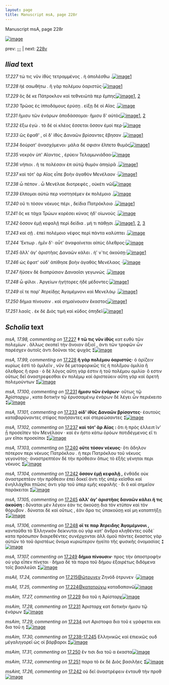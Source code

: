 ```yaml
---
layout: page
title: Manuscript msA, page 228r
---
```


Manuscript msA, page 228r

[![image](http://www.homermultitext.org/iipsrv?OBJ=IIP,1.0&FIF=/project/homer/pyramidal/deepzoom/hmt/vaimg/2017a/VA228RN_0399.tif&WID=100&CVT=JPEG)](http://www.homermultitext.org/ict2/?urn=urn:cite2:hmt:vaimg.2017a:VA228RN_0399)

prev:  [--](../--) | next:  [228v](../228v)

## *Iliad* text

*17.227* <a id="17.227"/> τώ τις νῦν ἰ̈θὺς τετραμμένος . ἠ ἀπολέσθω .[![image](http://www.homermultitext.org/iipsrv?OBJ=IIP,1.0&FIF=/project/homer/pyramidal/deepzoom/hmt/vaimg/2017a/VA228RN_0399.tif&RGN=0.174,0.2149,0.395,0.0255&WID=1000&CVT=JPEG)](http://www.homermultitext.org/ict2/?urn=urn:cite2:hmt:vaimg.2017a:VA228RN_0399@0.174,0.2149,0.395,0.0255)[1](#msA_17.98)

*17.228* <a id="17.228"/> ἠὲ σαωθήτω . ἣ γὰρ πολέμου ὀαριστύς·[![image](http://www.homermultitext.org/iipsrv?OBJ=IIP,1.0&FIF=/project/homer/pyramidal/deepzoom/hmt/vaimg/2017a/VA228RN_0399.tif&RGN=0.185,0.2374,0.349,0.0248&WID=1000&CVT=JPEG)](http://www.homermultitext.org/ict2/?urn=urn:cite2:hmt:vaimg.2017a:VA228RN_0399@0.185,0.2374,0.349,0.0248)[1](#msA_17.99)

*17.229* <a id="17.229"/> ὃς δέ κε Πάτροκλον καὶ τεθνειῶτά περ ἔμπης[![image](http://www.homermultitext.org/iipsrv?OBJ=IIP,1.0&FIF=/project/homer/pyramidal/deepzoom/hmt/vaimg/2017a/VA228RN_0399.tif&RGN=0.184,0.2554,0.397,0.0248&WID=1000&CVT=JPEG)](http://www.homermultitext.org/ict2/?urn=urn:cite2:hmt:vaimg.2017a:VA228RN_0399@0.184,0.2554,0.397,0.0248)[1](#msAim_17.27), [2](#msAil_17.26)

*17.230* <a id="17.230"/> Τρῶας ἐς ἱπποδάμους ἐρύσῃ . είξῃ δέ οἱ Αἴας .[![image](http://www.homermultitext.org/iipsrv?OBJ=IIP,1.0&FIF=/project/homer/pyramidal/deepzoom/hmt/vaimg/2017a/VA228RN_0399.tif&RGN=0.183,0.2765,0.404,0.0248&WID=1000&CVT=JPEG)](http://www.homermultitext.org/ict2/?urn=urn:cite2:hmt:vaimg.2017a:VA228RN_0399@0.183,0.2765,0.404,0.0248)

*17.231* <a id="17.231"/> ἥμισυ τῶν ἐνάρων ἀποδάσσομαι· ἥμισυ δ' αὐτὸς[![image](http://www.homermultitext.org/iipsrv?OBJ=IIP,1.0&FIF=/project/homer/pyramidal/deepzoom/hmt/vaimg/2017a/VA228RN_0399.tif&RGN=0.18,0.2945,0.407,0.0218&WID=1000&CVT=JPEG)](http://www.homermultitext.org/ict2/?urn=urn:cite2:hmt:vaimg.2017a:VA228RN_0399@0.18,0.2945,0.407,0.0218)[1](#msAim_17.28), [2](#msA_17.100)

*17.232* <a id="17.232"/> ἕξω ἐγὼ . τὸ δέ οἱ κλέος ἔσσεται ὅσσον ἐμοί περ·[![image](http://www.homermultitext.org/iipsrv?OBJ=IIP,1.0&FIF=/project/homer/pyramidal/deepzoom/hmt/vaimg/2017a/VA228RN_0399.tif&RGN=0.172,0.3133,0.393,0.0278&WID=1000&CVT=JPEG)](http://www.homermultitext.org/ict2/?urn=urn:cite2:hmt:vaimg.2017a:VA228RN_0399@0.172,0.3133,0.393,0.0278)

*17.233* <a id="17.233"/> ὣς ἔφαθ' , οἳ δ' ἰ̈θὺς Δαναῶν βρίσαντες ἔβησαν .[![image](http://www.homermultitext.org/iipsrv?OBJ=IIP,1.0&FIF=/project/homer/pyramidal/deepzoom/hmt/vaimg/2017a/VA228RN_0399.tif&RGN=0.176,0.3313,0.43,0.0263&WID=1000&CVT=JPEG)](http://www.homermultitext.org/ict2/?urn=urn:cite2:hmt:vaimg.2017a:VA228RN_0399@0.176,0.3313,0.43,0.0263)[1](#msA_17.101)

*17.234* <a id="17.234"/> δούρατ' ἀνασχόμενοι· μάλα δέ σφισιν ἔλπετο θυμὸς[![image](http://www.homermultitext.org/iipsrv?OBJ=IIP,1.0&FIF=/project/homer/pyramidal/deepzoom/hmt/vaimg/2017a/VA228RN_0399.tif&RGN=0.177,0.3494,0.43,0.0263&WID=1000&CVT=JPEG)](http://www.homermultitext.org/ict2/?urn=urn:cite2:hmt:vaimg.2017a:VA228RN_0399@0.177,0.3494,0.43,0.0263)[1](#msAim_17.29)

*17.235* <a id="17.235"/> νεκρὸν ὑπ' Αἴαντος , ἐρύειν Τελαμωνιάδαο·[![image](http://www.homermultitext.org/iipsrv?OBJ=IIP,1.0&FIF=/project/homer/pyramidal/deepzoom/hmt/vaimg/2017a/VA228RN_0399.tif&RGN=0.178,0.3711,0.391,0.0263&WID=1000&CVT=JPEG)](http://www.homermultitext.org/ict2/?urn=urn:cite2:hmt:vaimg.2017a:VA228RN_0399@0.178,0.3711,0.391,0.0263)

*17.236* <a id="17.236"/> νήπιοι . ῆ τε πολέσσιν ἐπ αὐτῷ θυμὸν ἀπηύρᾱ .[![image](http://www.homermultitext.org/iipsrv?OBJ=IIP,1.0&FIF=/project/homer/pyramidal/deepzoom/hmt/vaimg/2017a/VA228RN_0399.tif&RGN=0.177,0.3899,0.411,0.0263&WID=1000&CVT=JPEG)](http://www.homermultitext.org/ict2/?urn=urn:cite2:hmt:vaimg.2017a:VA228RN_0399@0.177,0.3899,0.411,0.0263)[1](#msAil_17.27)

*17.237* <a id="17.237"/> καὶ τότ' ὰρ Αἴας εἶπε βοὴν ἀγαθὸν Μενέλαον ·[![image](http://www.homermultitext.org/iipsrv?OBJ=IIP,1.0&FIF=/project/homer/pyramidal/deepzoom/hmt/vaimg/2017a/VA228RN_0399.tif&RGN=0.177,0.408,0.411,0.0263&WID=1000&CVT=JPEG)](http://www.homermultitext.org/ict2/?urn=urn:cite2:hmt:vaimg.2017a:VA228RN_0399@0.177,0.408,0.411,0.0263)[1](#msA_17.102)

*17.238* <a id="17.238"/> ὦ πέπον . ὦ Μενέλαε διοτρεφὲς , οὐκέτι νῶϊ[![image](http://www.homermultitext.org/iipsrv?OBJ=IIP,1.0&FIF=/project/homer/pyramidal/deepzoom/hmt/vaimg/2017a/VA228RN_0399.tif&RGN=0.171,0.4275,0.397,0.0263&WID=1000&CVT=JPEG)](http://www.homermultitext.org/ict2/?urn=urn:cite2:hmt:vaimg.2017a:VA228RN_0399@0.171,0.4275,0.397,0.0263)

*17.239* <a id="17.239"/> ἔλπομαι αὐτώ περ νοστησέμεν ἐκ πολέμοιο .[![image](http://www.homermultitext.org/iipsrv?OBJ=IIP,1.0&FIF=/project/homer/pyramidal/deepzoom/hmt/vaimg/2017a/VA228RN_0399.tif&RGN=0.174,0.447,0.4,0.0263&WID=1000&CVT=JPEG)](http://www.homermultitext.org/ict2/?urn=urn:cite2:hmt:vaimg.2017a:VA228RN_0399@0.174,0.447,0.4,0.0263)

*17.240* <a id="17.240"/> οὔ τι τόσον νέκυος πέρι , δείδια Πατρόκλοιο .[![image](http://www.homermultitext.org/iipsrv?OBJ=IIP,1.0&FIF=/project/homer/pyramidal/deepzoom/hmt/vaimg/2017a/VA228RN_0399.tif&RGN=0.173,0.4636,0.383,0.0263&WID=1000&CVT=JPEG)](http://www.homermultitext.org/ict2/?urn=urn:cite2:hmt:vaimg.2017a:VA228RN_0399@0.173,0.4636,0.383,0.0263)[1](#msA_17.103)

*17.241* <a id="17.241"/> ὅς κε τάχα Τρώων κορέσει κύνας ἠδ' οἰωνοὺς .[![image](http://www.homermultitext.org/iipsrv?OBJ=IIP,1.0&FIF=/project/homer/pyramidal/deepzoom/hmt/vaimg/2017a/VA228RN_0399.tif&RGN=0.176,0.4838,0.411,0.0263&WID=1000&CVT=JPEG)](http://www.homermultitext.org/ict2/?urn=urn:cite2:hmt:vaimg.2017a:VA228RN_0399@0.176,0.4838,0.411,0.0263)

*17.242* <a id="17.242"/> ὅσσον ἐμῇ κεφαλῇ περὶ δείδια . μή τι πάθῃσι .[![image](http://www.homermultitext.org/iipsrv?OBJ=IIP,1.0&FIF=/project/homer/pyramidal/deepzoom/hmt/vaimg/2017a/VA228RN_0399.tif&RGN=0.175,0.5011,0.423,0.0263&WID=1000&CVT=JPEG)](http://www.homermultitext.org/ict2/?urn=urn:cite2:hmt:vaimg.2017a:VA228RN_0399@0.175,0.5011,0.423,0.0263)[1](#msAil_17.28), [2](#msAint_17.26), [3](#msA_17.104)

*17.243* <a id="17.243"/> καὶ σῇ . ἐπεὶ πολέμοιο νέφος περὶ πάντα καλύπτει .[![image](http://www.homermultitext.org/iipsrv?OBJ=IIP,1.0&FIF=/project/homer/pyramidal/deepzoom/hmt/vaimg/2017a/VA228RN_0399.tif&RGN=0.178,0.5192,0.428,0.0293&WID=1000&CVT=JPEG)](http://www.homermultitext.org/ict2/?urn=urn:cite2:hmt:vaimg.2017a:VA228RN_0399@0.178,0.5192,0.428,0.0293)

*17.244* <a id="17.244"/> Ἕκτωρ . ἡμῖν δ'· αὖτ' ἀναφαίνεται αἰπὺς ὄλεθρος·[![image](http://www.homermultitext.org/iipsrv?OBJ=IIP,1.0&FIF=/project/homer/pyramidal/deepzoom/hmt/vaimg/2017a/VA228RN_0399.tif&RGN=0.177,0.5379,0.431,0.0293&WID=1000&CVT=JPEG)](http://www.homermultitext.org/ict2/?urn=urn:cite2:hmt:vaimg.2017a:VA228RN_0399@0.177,0.5379,0.431,0.0293)

*17.245* <a id="17.245"/> ἂλλ' άγ' ἀριστῆας Δαναῶν κάλει . ἠ' ν́ τις ἀκούσῃ·[![image](http://www.homermultitext.org/iipsrv?OBJ=IIP,1.0&FIF=/project/homer/pyramidal/deepzoom/hmt/vaimg/2017a/VA228RN_0399.tif&RGN=0.176,0.5575,0.431,0.0293&WID=1000&CVT=JPEG)](http://www.homermultitext.org/ict2/?urn=urn:cite2:hmt:vaimg.2017a:VA228RN_0399@0.176,0.5575,0.431,0.0293)[1](#msA_17.105)

*17.246* <a id="17.246"/> ὡς ἔφατ' οὐδ' ἀπίθησε βοὴν ἀγαθὸς Μενέλαος ·[![image](http://www.homermultitext.org/iipsrv?OBJ=IIP,1.0&FIF=/project/homer/pyramidal/deepzoom/hmt/vaimg/2017a/VA228RN_0399.tif&RGN=0.173,0.5785,0.445,0.0285&WID=1000&CVT=JPEG)](http://www.homermultitext.org/ict2/?urn=urn:cite2:hmt:vaimg.2017a:VA228RN_0399@0.173,0.5785,0.445,0.0285)

*17.247* <a id="17.247"/> ἤϋσεν δὲ διαπρύσιον Δαναοῖσι γεγωνώς .[![image](http://www.homermultitext.org/iipsrv?OBJ=IIP,1.0&FIF=/project/homer/pyramidal/deepzoom/hmt/vaimg/2017a/VA228RN_0399.tif&RGN=0.171,0.5965,0.385,0.0285&WID=1000&CVT=JPEG)](http://www.homermultitext.org/ict2/?urn=urn:cite2:hmt:vaimg.2017a:VA228RN_0399@0.171,0.5965,0.385,0.0285)

*17.248* <a id="17.248"/> ὦ φίλοι . Ἀργείων ἡγήτορες ἠδὲ μέδοντες·[![image](http://www.homermultitext.org/iipsrv?OBJ=IIP,1.0&FIF=/project/homer/pyramidal/deepzoom/hmt/vaimg/2017a/VA228RN_0399.tif&RGN=0.17,0.6153,0.385,0.0285&WID=1000&CVT=JPEG)](http://www.homermultitext.org/ict2/?urn=urn:cite2:hmt:vaimg.2017a:VA228RN_0399@0.17,0.6153,0.385,0.0285)[1](#msA_17.106)

*17.249* <a id="17.249"/> οἵ τε παρ' Ἀτρείδῃς Ἀγαμέμνονι καὶ Μενελάῳ .[![image](http://www.homermultitext.org/iipsrv?OBJ=IIP,1.0&FIF=/project/homer/pyramidal/deepzoom/hmt/vaimg/2017a/VA228RN_0399.tif&RGN=0.169,0.6334,0.437,0.0308&WID=1000&CVT=JPEG)](http://www.homermultitext.org/ict2/?urn=urn:cite2:hmt:vaimg.2017a:VA228RN_0399@0.169,0.6334,0.437,0.0308)[1](#msA_17.107)

*17.250* <a id="17.250"/> δήμια πίνουσιν . καὶ σημαίνουσιν ἕκαστος[![image](http://www.homermultitext.org/iipsrv?OBJ=IIP,1.0&FIF=/project/homer/pyramidal/deepzoom/hmt/vaimg/2017a/VA228RN_0399.tif&RGN=0.165,0.6551,0.4,0.0233&WID=1000&CVT=JPEG)](http://www.homermultitext.org/ict2/?urn=urn:cite2:hmt:vaimg.2017a:VA228RN_0399@0.165,0.6551,0.4,0.0233)[1](#msAim_17.31)

*17.251* <a id="17.251"/> λαοῖς . ἐκ δὲ Διὸς τιμὴ καὶ κῦδος ὀπηδεῖ·[![image](http://www.homermultitext.org/iipsrv?OBJ=IIP,1.0&FIF=/project/homer/pyramidal/deepzoom/hmt/vaimg/2017a/VA228RN_0399.tif&RGN=0.157,0.6777,0.391,0.024&WID=1000&CVT=JPEG)](http://www.homermultitext.org/ict2/?urn=urn:cite2:hmt:vaimg.2017a:VA228RN_0399@0.157,0.6777,0.391,0.024)[1](#msAim_17.32)

## *Scholia* text

*msA, 17.98, commenting on* [17.227](#17.227)  <a id="msA_17.98"/> **‡ τῶ τις νῦν ἰθὺς** κατ ευθὺ τῶν πολεμίων . ἄλλως σκοπεῖ τὴν ἄνοιαν ἀξιοῖ , ἀντι τῶν τροφῶν ὧν παρέσχεν ἀυτοῖς ἀντι δοῦναι τὰς ψυχάς ⁑[![image](http://www.homermultitext.org/iipsrv?OBJ=IIP,1.0&FIF=/project/homer/pyramidal/deepzoom/hmt/vaimg/2017a/VA228RN_0399.tif&RGN=0.175,0.0992,0.619,0.0331&WID=1000&CVT=JPEG)](http://www.homermultitext.org/ict2/?urn=urn:cite2:hmt:vaimg.2017a:VA228RN_0399@0.175,0.0992,0.619,0.0331)

*msA, 17.99, commenting on* [17.228](#17.228)  <a id="msA_17.99"/> **ἣ γὰρ πολέμου ὁαριστύς·** ὁ ἀρίζειν κυρίως ἐστὶ τὸ ὁμιλεῖν , νῦν δὲ μεταφορικῶς τίς ἡ πολε̋μου ὁμιλία ἢ όλεθρος ἢ σρια · ὁ δὲ λόγος αὕτη γὰρ ἐστιν ἡ τοῦ πολέμου ομιλία· ὅ εστιν οὕτως δεῖ ἀναστρεφεσθαι ἐν πολέμῳ καὶ ἀριστεύειν αὕτη γὰρ καὶ ἀρετῆ πολεμούντων ⁑[![image](http://www.homermultitext.org/iipsrv?OBJ=IIP,1.0&FIF=/project/homer/pyramidal/deepzoom/hmt/vaimg/2017a/VA228RN_0399.tif&RGN=0.185,0.1157,0.614,0.0413&WID=1000&CVT=JPEG)](http://www.homermultitext.org/ict2/?urn=urn:cite2:hmt:vaimg.2017a:VA228RN_0399@0.185,0.1157,0.614,0.0413)

*msA, 17.100, commenting on* [17.231](#17.231)  <a id="msA_17.100"/> **ἥμισυ τῶν ἐνάρων·** οὕτως τῷ Ἀρίσταρχω , κατα δοτικὴν τῷ ἐρυσσαμένῳ ἐνάρων δὲ λέγει ὦν περιέκειτο ⁑[![image](http://www.homermultitext.org/iipsrv?OBJ=IIP,1.0&FIF=/project/homer/pyramidal/deepzoom/hmt/vaimg/2017a/VA228RN_0399.tif&RGN=0.189,0.1443,0.627,0.0293&WID=1000&CVT=JPEG)](http://www.homermultitext.org/ict2/?urn=urn:cite2:hmt:vaimg.2017a:VA228RN_0399@0.189,0.1443,0.627,0.0293)

*msA, 17.101, commenting on* [17.233](#17.233)  <a id="msA_17.101"/> **οἱδ' ἰθὺς Δαναῶν βρίσαντες·** ἑαυτοὺς καταβαρύναντες στίφος ποιήσαντες καὶ στερεώσαντες ⁑[![image](http://www.homermultitext.org/iipsrv?OBJ=IIP,1.0&FIF=/project/homer/pyramidal/deepzoom/hmt/vaimg/2017a/VA228RN_0399.tif&RGN=0.647,0.3336,0.159,0.0556&WID=1000&CVT=JPEG)](http://www.homermultitext.org/ict2/?urn=urn:cite2:hmt:vaimg.2017a:VA228RN_0399@0.647,0.3336,0.159,0.0556)

*msA, 17.102, commenting on* [17.237](#17.237)  <a id="msA_17.102"/> **καὶ τότ' ἂρ Αἴας :** ὅτι ἡ πρός ἐλλειπ ἵν' ᾖ προσεῖπεν τὸν Μενέλαον · καὶ ἐν ῆστο κάτω ὁρόων ποτιδέγμενος εἴ τι μιν εἴποι προσείποι ⁑[![image](http://www.homermultitext.org/iipsrv?OBJ=IIP,1.0&FIF=/project/homer/pyramidal/deepzoom/hmt/vaimg/2017a/VA228RN_0399.tif&RGN=0.611,0.3809,0.211,0.0646&WID=1000&CVT=JPEG)](http://www.homermultitext.org/ict2/?urn=urn:cite2:hmt:vaimg.2017a:VA228RN_0399@0.611,0.3809,0.211,0.0646)

*msA, 17.103, commenting on* [17.240](#17.240)  <a id="msA_17.103"/> **οὔτε τόσον νέκυος·** ὅτι ἄδηλον πότερον περι νέκυος Πατρόκλου . ἠ περι Πατρόκλου τοῦ νέκυος γεγονότος· ἀναστρεπτέον δὲ τὴν πρόθεσιν ὅπως τὸ ἑξῆς γένηται περι νέκυος ⁑[![image](http://www.homermultitext.org/iipsrv?OBJ=IIP,1.0&FIF=/project/homer/pyramidal/deepzoom/hmt/vaimg/2017a/VA228RN_0399.tif&RGN=0.607,0.435,0.2,0.0699&WID=1000&CVT=JPEG)](http://www.homermultitext.org/ict2/?urn=urn:cite2:hmt:vaimg.2017a:VA228RN_0399@0.607,0.435,0.2,0.0699)

*msA, 17.104, commenting on* [17.242](#17.242)  <a id="msA_17.104"/> **ὅσσον ἐμῇ κεφαλῇ ,** ἐνθάδε οὐκ ἀναστρεπτέον τὴν πρόθεσιν ἐπεὶ δοκεῖ ἀντι τῆς ὑπέρ κεῖσθαι καὶ ἐνηλλάχθαι πτῶσις ἀντι γὰρ τοῦ ὑπερ εμῆς κεφαλῆς · δι ὃ καὶ σημεῖον παράκειται ⁑[![image](http://www.homermultitext.org/iipsrv?OBJ=IIP,1.0&FIF=/project/homer/pyramidal/deepzoom/hmt/vaimg/2017a/VA228RN_0399.tif&RGN=0.612,0.5049,0.195,0.0849&WID=1000&CVT=JPEG)](http://www.homermultitext.org/ict2/?urn=urn:cite2:hmt:vaimg.2017a:VA228RN_0399@0.612,0.5049,0.195,0.0849)

*msA, 17.105, commenting on* [17.245](#17.245)  <a id="msA_17.105"/> **ἀλλ’ άγ' ἀριστῆας δαναῶν κάλει ἥ τις ἀκούση :** δύναται μὲν λέγειν ἐάν τις ἀκούσῃ δια τὸν κτύπον καὶ τὸν θόρυβον . δύναται δὲ καὶ οὕτως , ἐὰν ἄρα τις ὑπακούσῃ καὶ μη καταπτήξῃ ⁑[![image](http://www.homermultitext.org/iipsrv?OBJ=IIP,1.0&FIF=/project/homer/pyramidal/deepzoom/hmt/vaimg/2017a/VA228RN_0399.tif&RGN=0.609,0.5845,0.202,0.0864&WID=1000&CVT=JPEG)](http://www.homermultitext.org/ict2/?urn=urn:cite2:hmt:vaimg.2017a:VA228RN_0399@0.609,0.5845,0.202,0.0864)

*msA, 17.106, commenting on* [17.248](#17.248)  <a id="msA_17.106"/> **οἵ τε παρ Ἀτρειδης Ἀγαμέμνονι ,** κανταῦθα τὸ Ἑλληνικὸν δείκνυται οὐ γὰρ κατ' ἄνδρα κληθέντες οὐδὲ̀ κατα πρόσωπον διαιρεθέντες συνέρχονται ἀλλ ὁμοῦ πάντες ἕκαστος γὰρ αὐτῶν τὸ τοῦ ἀριστέως ὄνομα κυριώτερον ἡγεὶτο τῆς φυσικῆς ὀνομασίας ⁑[![image](http://www.homermultitext.org/iipsrv?OBJ=IIP,1.0&FIF=/project/homer/pyramidal/deepzoom/hmt/vaimg/2017a/VA228RN_0399.tif&RGN=0.167,0.722,0.675,0.0473&WID=1000&CVT=JPEG)](http://www.homermultitext.org/ict2/?urn=urn:cite2:hmt:vaimg.2017a:VA228RN_0399@0.167,0.722,0.675,0.0473)

*msA, 17.107, commenting on* [17.249](#17.249)  <a id="msA_17.107"/> **δήμια πίνουσιν·** προς τὴν ἀποστροφὴν οὐ γὰρ εἶπεν πίνεται · δήμια δὲ τὰ παρα τοῦ δήμου ἐξαιρέτως διδόμενα τοῖς βασιλεῦσι ⁑[![image](http://www.homermultitext.org/iipsrv?OBJ=IIP,1.0&FIF=/project/homer/pyramidal/deepzoom/hmt/vaimg/2017a/VA228RN_0399.tif&RGN=0.18,0.7536,0.649,0.0338&WID=1000&CVT=JPEG)](http://www.homermultitext.org/ict2/?urn=urn:cite2:hmt:vaimg.2017a:VA228RN_0399@0.18,0.7536,0.649,0.0338)

*msAil, 17.24, commenting on* [17.215@ὤτρυνεν](#17.215@ὤτρυνεν)  <a id="msAil_17.24"/> Ζηνόδ ότρυνεν ·[![image](http://www.homermultitext.org/iipsrv?OBJ=IIP,1.0&FIF=/project/homer/pyramidal/deepzoom/hmt/vaimg/2017a/VA228RN_0399.tif&RGN=0.433,0.2547,0.018,0.012&WID=1000&CVT=JPEG)](http://www.homermultitext.org/ict2/?urn=urn:cite2:hmt:vaimg.2017a:VA228RN_0399@0.433,0.2547,0.018,0.012)

*msAil, 17.25, commenting on* [17.224@κατατρύχω](#17.224@κατατρύχω)  <a id="msAil_17.25"/> καταδαπανῶ[![image](http://www.homermultitext.org/iipsrv?OBJ=IIP,1.0&FIF=/project/homer/pyramidal/deepzoom/hmt/vaimg/2017a/VA228RN_0399.tif&RGN=0.193,0.4989,0.08,0.0128&WID=1000&CVT=JPEG)](http://www.homermultitext.org/ict2/?urn=urn:cite2:hmt:vaimg.2017a:VA228RN_0399@0.193,0.4989,0.08,0.0128)

*msAim, 17.27, commenting on* [17.229](#17.229)  <a id="msAim_17.27"/> δια τοῦ η Ἀρίσταρχ[![image](http://www.homermultitext.org/iipsrv?OBJ=IIP,1.0&FIF=/project/homer/pyramidal/deepzoom/hmt/vaimg/2017a/VA228RN_0399.tif&RGN=0.585,0.2607,0.068,0.0203&WID=1000&CVT=JPEG)](http://www.homermultitext.org/ict2/?urn=urn:cite2:hmt:vaimg.2017a:VA228RN_0399@0.585,0.2607,0.068,0.0203)

*msAim, 17.28, commenting on* [17.231](#17.231)  <a id="msAim_17.28"/> Ἀρισταρχ κατ δοτικὴν ήμισυ τῷ ἐνάρων ⁑[![image](http://www.homermultitext.org/iipsrv?OBJ=IIP,1.0&FIF=/project/homer/pyramidal/deepzoom/hmt/vaimg/2017a/VA228RN_0399.tif&RGN=0.59,0.2983,0.071,0.0368&WID=1000&CVT=JPEG)](http://www.homermultitext.org/ict2/?urn=urn:cite2:hmt:vaimg.2017a:VA228RN_0399@0.59,0.2983,0.071,0.0368)

*msAim, 17.29, commenting on* [17.234](#17.234)  <a id="msAim_17.29"/> ουτ Αριστοφα δια τοῦ ε γράφεται και δια τοῦ η ⁑[![image](http://www.homermultitext.org/iipsrv?OBJ=IIP,1.0&FIF=/project/homer/pyramidal/deepzoom/hmt/vaimg/2017a/VA228RN_0399.tif&RGN=0.602,0.3554,0.049,0.027&WID=1000&CVT=JPEG)](http://www.homermultitext.org/ict2/?urn=urn:cite2:hmt:vaimg.2017a:VA228RN_0399@0.602,0.3554,0.049,0.027)

*msAim, 17.30, commenting on* [17.238-17.245](#17.238-17.245)  <a id="msAim_17.30"/> Ελληνικῶς καὶ ἐπιεικῶς ουδ μέγαληγορεῖ ὡς οἱ βάρβαροι ⁑[![image](http://www.homermultitext.org/iipsrv?OBJ=IIP,1.0&FIF=/project/homer/pyramidal/deepzoom/hmt/vaimg/2017a/VA228RN_0399.tif&RGN=0.569,0.4455,0.049,0.0496&WID=1000&CVT=JPEG)](http://www.homermultitext.org/ict2/?urn=urn:cite2:hmt:vaimg.2017a:VA228RN_0399@0.569,0.4455,0.049,0.0496)

*msAim, 17.31, commenting on* [17.250](#17.250)  <a id="msAim_17.31"/> ἔν τισι δια τοῦ α ἑκαστα[![image](http://www.homermultitext.org/iipsrv?OBJ=IIP,1.0&FIF=/project/homer/pyramidal/deepzoom/hmt/vaimg/2017a/VA228RN_0399.tif&RGN=0.564,0.6627,0.063,0.0203&WID=1000&CVT=JPEG)](http://www.homermultitext.org/ict2/?urn=urn:cite2:hmt:vaimg.2017a:VA228RN_0399@0.564,0.6627,0.063,0.0203)

*msAim, 17.32, commenting on* [17.251](#17.251)  <a id="msAim_17.32"/> παρα τὸ ἐκ δὲ Διὸς βασιλῆες ⁑[![image](http://www.homermultitext.org/iipsrv?OBJ=IIP,1.0&FIF=/project/homer/pyramidal/deepzoom/hmt/vaimg/2017a/VA228RN_0399.tif&RGN=0.552,0.6799,0.076,0.0331&WID=1000&CVT=JPEG)](http://www.homermultitext.org/ict2/?urn=urn:cite2:hmt:vaimg.2017a:VA228RN_0399@0.552,0.6799,0.076,0.0331)

*msAint, 17.26, commenting on* [17.242](#17.242)  <a id="msAint_17.26"/> οὐ δεῖ ἀναστρέφειν ἐνταυθ τὴν προθ[![image](http://www.homermultitext.org/iipsrv?OBJ=IIP,1.0&FIF=/project/homer/pyramidal/deepzoom/hmt/vaimg/2017a/VA228RN_0399.tif&RGN=0.105,0.5056,0.072,0.0488&WID=1000&CVT=JPEG)](http://www.homermultitext.org/ict2/?urn=urn:cite2:hmt:vaimg.2017a:VA228RN_0399@0.105,0.5056,0.072,0.0488)